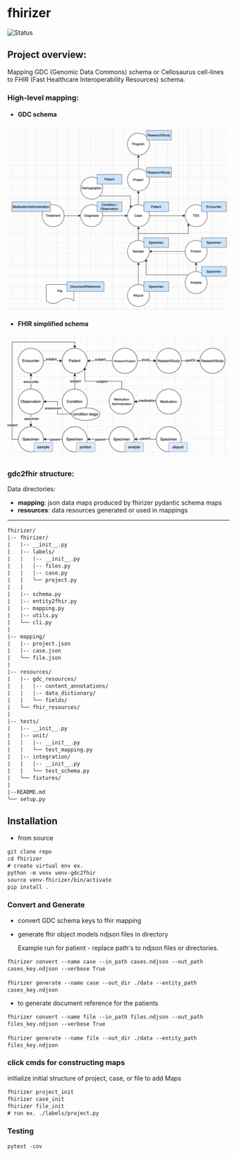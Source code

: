 # fhirizer
![Status](https://img.shields.io/badge/Status-In%20Progress-yellow)

## Project overview: 
Mapping GDC (Genomic Data Commons) schema or Cellosaurus cell-lines to FHIR (Fast Healthcare Interoperability Resources) schema.

### High-level mapping:
- #### GDC schema 
![mapping](./imgs/high-level.png)

- #### FHIR simplified schema 
![mapping](./imgs/gdc-fhir.png)


### gdc2fhir structure:

Data directories:
- **mapping**: json data maps produced by fhirizer pydantic schema maps
- **resources**: data resources generated or used in mappings

****
```
fhirizer/
|-- fhirizer/
|   |-- __init__.py
|   |-- labels/
|   |   |-- __init__.py
|   |   |-- files.py
|   |   |-- case.py
|   |   └── project.py
|   |   
|   |-- schema.py
|   |-- entity2fhir.py
|   |-- mapping.py
|   |-- utils.py
|   └── cli.py
|   
|-- mapping/
|   |-- project.json
|   |-- case.json
|   └── file.json
|  
|-- resources/
|   |-- gdc_resources/
|   |   |-- content_annotations/
|   |   |-- data_dictionary/
|   |   └── fields/
|   └── fhir_resources/
| 
|-- tests/
|   |-- __init__.py
|   |-- unit/
|   |   |-- __init__.py
|   |   └── test_mapping.py
|   |-- integration/
|   |   |-- __init__.py
|   |   └── test_schema.py
|   └── fixtures/
|   
|--README.md
└── setup.py
```

## Installation

- from source 
```
git clone repo
cd fhirizer
# create virtual env ex. 
python -m venv venv-gdc2fhir
source venv-fhirizer/bin/activate
pip install . 
```

### Convert and Generate
 
- convert GDC schema keys to fhir mapping
- generate fhir object models ndjson files in directory

  Example run for patient - replace path's to ndjson files or directories. 
 
```
fhirizer convert --name case --in_path cases.ndjson --out_path cases_key.ndjson --verbose True

fhirizer generate --name case --out_dir ./data --entity_path cases_key.ndjson

``` 

- to generate document reference for the patients 

 
```
fhirizer convert --name file --in_path files.ndjson --out_path files_key.ndjson --verbose True

fhirizer generate --name file --out_dir ./data --entity_path files_key.ndjson

``` 

### click cmds for constructing maps

initialize initial structure of project, case, or file to add Maps

```
fhirizer project_init 
fhirizer case_init 
fhirizer file_init 
# run ex. ./labels/project.py 
```


### Testing 
```
pytest -cov 
```
